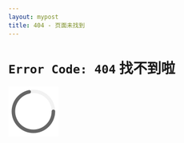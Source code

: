 ```yaml
---
layout: mypost
title: 404 - 页面未找到
---
```


# `Error Code: 404` 找不到啦

![转啊转](static/img/loading.svg)
